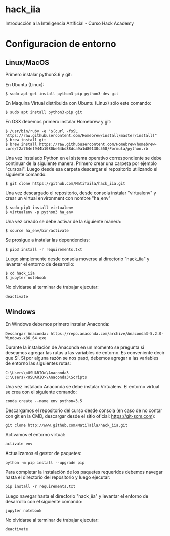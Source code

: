 # hack_iia
Introducción a la Inteligencia Artificial - Curso Hack Academy

# Configuracion de entorno

## Linux/MacOS

Primero instalar python3.6 y git:

En Ubuntu (Linux):
```
$ sudo apt-get install python3-pip python3-dev git
```

En Maquina Virtual distribuida con Ubuntu (Linux) sólo este comando:
```
$ sudo apt install python3-pip git
```

En OSX debemos primero instalar Homebrew y git:
```
$ /usr/bin/ruby -e "$(curl -fsSL https://raw.githubusercontent.com/Homebrew/install/master/install)"
$ brew install git
$ brew install https://raw.githubusercontent.com/Homebrew/homebrew-core/f2a764ef944b1080be64bd88dca9a1d80130c558/Formula/python.rb
```

Una vez instalado Python en el sistema operativo correspondiente se debe continuar de la siguiente manera. Primero crear una carpeta por ejemplo "cursoai". Luego desde esa carpeta descargar el repositorio utilizando el siguiente comando:
```
$ git clone https://github.com/MatiTaila/hack_iia.git

```

Una vez descargado el repositorio, desde consola instalar "virtualenv" y crear un virtual environment con nombre "ha_env"

```
$ sudo pip3 install virtualenv
$ virtualenv -p python3 ha_env
```

Una vez creado se debe activar de la siguiente manera:

```
$ source ha_env/bin/activate
```
Se prosigue a instalar las dependencias:
```
$ pip3 install -r requirements.txt
```

Luego simplemente desde consola moverse al directorio "hack_iia" y levantar el entorno de desarrollo:
```
$ cd hack_iia
$ jupyter notebook
```
No olvidarse al terminar de trabajar ejecutar:
```
deactivate
```

## Windows

En Windows debemos primero instalar Anaconda:

```
Descargar Anaconda: https://repo.anaconda.com/archive/Anaconda3-5.2.0-Windows-x86_64.exe
```

Durante la instalación de Anaconda en un momento se pregunta si deseamos agregar las rutas a las variables de entorno. Es conveniente decir que SÍ. Si por alguna razón se nos pasó, debemos agregar a las variables de entorno las siguientes rutas:

```
C:\Users\<USUARIO>\Anaconda3
C:\Users\<USUARIO>\Anaconda3\Scripts
```

Una vez instalado Anaconda se debe instalar Virtualenv. El entorno virtual se crea con el siguiente comando:
```
conda create --name env python=3.5
```

Descargamos el repositorio del curso desde consola (en caso de no contar con git en la CMD, descargar desde el sitio oficial: https://git-scm.com):
```
git clone http://www.github.com/MatiTaila/hack_iia.git
```

Activamos el entorno virtual: 
```
activate env
```
Actualizamos el gestor de paquetes:
```
python -m pip install --upgrade pip
```
Para completar la instalación de los paquetes requeridos debemos navegar hasta el directorio del repositorio y luego ejecutar:
```
pip install -r requirements.txt
```
Luego navegar hasta el directorio "hack_iia" y levantar el entorno de desarrollo con el siguiente comando:
```
jupyter notebook
```
No olvidarse al terminar de trabajar ejecutar:
```
deactivate
```

